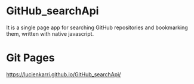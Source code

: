 # GitHub_searchApi
It is a single page app for searching GitHub repositories and bookmarking them, written with native javascript.
# Git Pages
https://lucienkarri.github.io/GitHub_searchApi/
